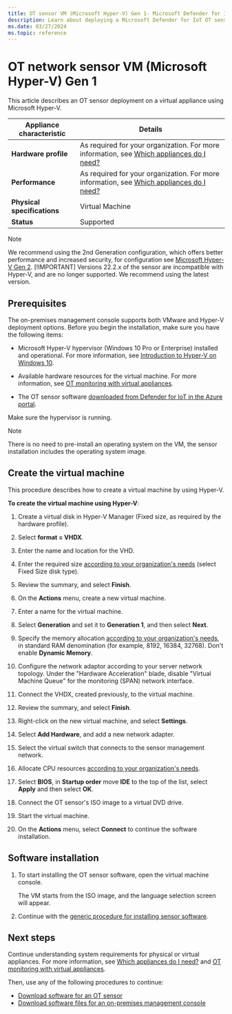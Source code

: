 ```yaml
---
title: OT sensor VM (Microsoft Hyper-V) Gen 1- Microsoft Defender for IoT
description: Learn about deploying a Microsoft Defender for IoT OT sensor as a virtual appliance using Microsoft Hyper-V.
ms.date: 03/27/2024
ms.topic: reference
---
```


# OT network sensor VM (Microsoft Hyper-V) Gen 1

This article describes an OT sensor deployment on a virtual appliance using Microsoft Hyper-V.

| Appliance characteristic |Details |
|---------|---------|
|**Hardware profile** |  As required for your organization. For more information, see [Which appliances do I need?](../ot-appliance-sizing.md) |
|**Performance** |  As required for your organization. For more information, see [Which appliances do I need?](../ot-appliance-sizing.md) |
|**Physical specifications** | Virtual Machine |
|**Status** | Supported |

> [!NOTE]
> We recommend using the 2nd Generation configuration, which offers better performance and increased security, for configuration see [Microsoft Hyper-V Gen 2](virtual-sensor-hyper-v.md).
> [!IMPORTANT]
> Versions 22.2.x of the sensor are incompatible with Hyper-V, and are no longer supported. We recommend using the latest version.

## Prerequisites

The on-premises management console supports both VMware and Hyper-V deployment options. Before you begin the installation, make sure you have the following items:

- Microsoft Hyper-V hypervisor (Windows 10 Pro or Enterprise) installed and operational. For more information, see [Introduction to Hyper-V on Windows 10](/virtualization/hyper-v-on-windows/about).

- Available hardware resources for the virtual machine. For more information, see [OT monitoring with virtual appliances](../ot-virtual-appliances.md).

- The OT sensor software [downloaded from Defender for IoT in the Azure portal](../ot-deploy/install-software-ot-sensor.md#download-software-files-from-the-azure-portal).

Make sure the hypervisor is running.

> [!NOTE]
> There is no need to pre-install an operating system on the VM, the sensor installation includes the operating system image.

## Create the virtual machine

This procedure describes how to create a virtual machine by using Hyper-V.

**To create the virtual machine using Hyper-V**:

1. Create a virtual disk in Hyper-V Manager (Fixed size, as required by the hardware profile).

1. Select **format = VHDX**.

1. Enter the name and location for the VHD.

1. Enter the required size [according to your organization's needs](../ot-appliance-sizing.md) (select Fixed Size disk type).

1. Review the summary, and select **Finish**.

1. On the **Actions** menu, create a new virtual machine.

1. Enter a name for the virtual machine.

1. Select **Generation** and set it to **Generation 1**, and then select **Next**.

1. Specify the memory allocation [according to your organization's needs](../ot-appliance-sizing.md), in standard RAM denomination (for example, 8192, 16384, 32768). Don't enable **Dynamic Memory**.

1. Configure the network adaptor according to your server network topology. Under the "Hardware Acceleration" blade, disable "Virtual Machine Queue" for the monitoring (SPAN) network interface.

1. Connect the VHDX, created previously, to the virtual machine.

1. Review the summary, and select **Finish**.

1. Right-click on the new virtual machine, and select **Settings**.

1. Select **Add Hardware**, and add a new network adapter.

1. Select the virtual switch that connects to the sensor management network.

1. Allocate CPU resources [according to your organization's needs](../ot-appliance-sizing.md).

1. Select **BIOS**, in **Startup order** move **IDE** to the top of the list, select **Apply** and then select **OK**.

1. Connect the OT sensor's ISO image to a virtual DVD drive.

1. Start the virtual machine.

1. On the **Actions** menu, select **Connect** to continue the software installation.

## Software installation

1. To start installing the OT sensor software, open the virtual machine console.

    The VM starts from the ISO image, and the language selection screen will appear.

1. Continue with the [generic procedure for installing sensor software](../how-to-install-software.md).

## Next steps

Continue understanding system requirements for physical or virtual appliances. For more information, see [Which appliances do I need?](../ot-appliance-sizing.md) and [OT monitoring with virtual appliances](../ot-virtual-appliances.md).

Then, use any of the following procedures to continue:

- [Download software for an OT sensor](../ot-deploy/install-software-ot-sensor.md#download-software-files-from-the-azure-portal)
- [Download software files for an on-premises management console](../legacy-central-management/install-software-on-premises-management-console.md#download-software-files-from-the-azure-portal)
